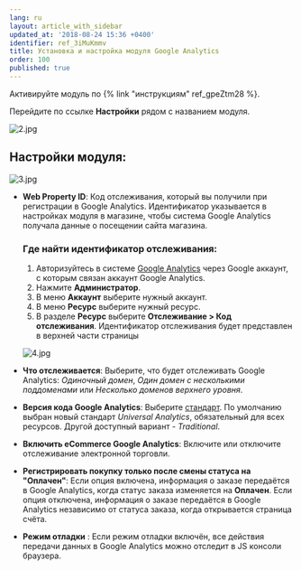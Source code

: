 ```yaml
---
lang: ru
layout: article_with_sidebar
updated_at: '2018-08-24 15:36 +0400'
identifier: ref_3iMuKmmv
title: Установка и настройка модуля Google Analytics
order: 100
published: true
---
```

Активируйте модуль по {% link "инструкциям" ref_gpeZtm28 %}.

Перейдите по ссылке **Настройки** рядом с названием модуля.

![2.jpg]({{site.baseurl}}/attachments/ref_3iMuKmmv/2.jpg)

## Настройки модуля:

![3.jpg]({{site.baseurl}}/attachments/ref_3iMuKmmv/3.jpg)

* **Web Property ID**: Код отслеживания, который вы получили при регистрации в Google Analytics. Идентификатор указывается в настройках модуля в магазине, чтобы система Google Analytics получала данные о посещении сайта магазина.
  
  ### Где найти идентификатор отслеживания:
  1. Авторизуйтесь в системе [Google Analytics](https://analytics.google.com "Установка и настройка модуля Google Analytics") через Google аккаунт, с которым связан аккаунт Google Analytics.
  2. Нажмите **Администратор**.
  3. В меню **Аккаунт** выберите нужный аккаунт.
  4. В меню **Ресурс** выберите нужный ресурс.
  5. В разделе **Ресурс** выберите **Отслеживание > Код отслеживания**. Идентификатор отслеживания будет представлен в верхней части страницы
     
    ![4.jpg]({{site.baseurl}}/attachments/ref_3iMuKmmv/4.jpg)
      
       
* **Что отслеживается**: Выберите, что будет отслеживать Google Analytics: _Одиночный домен_, _Один домен с несколькими поддоменами_ или _Несколько доменов верхнего уровня_. 
* **Версия кода Google Analytics**: Выберите [стандарт](https://support.google.com/analytics/answer/3450662?hl=ru "Установка и настройка модуля Google Analytics"). По умолчанию выбран новый стандарт _Universal Analytics_, обязательный для всех ресурсов. Другой доступный вариант - _Traditional_.
* **Включить eCommerce Google Analytics**:  Включите или отключите отслеживание электронной торговли.
* **Регистрировать покупку только после смены статуса на "Оплачен"**: Если опция включена, информация о заказе передаётся в Google Analytics, когда статус заказа изменяется на **Оплачен**. Если опция отключена, информация о заказе передаётся в Google Analytics независимо от статуса заказа, когда открывается страница счёта.
* **Режим отладки** : Если режим отладки включён, все действия передачи данных в Google Analytics можно отследит в JS консоли браузера.
